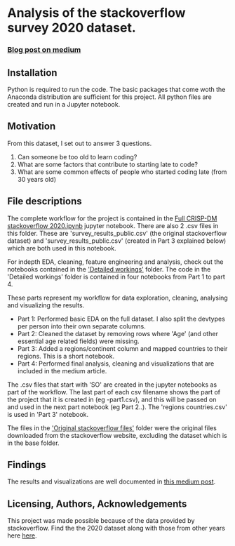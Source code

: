 # Analysis of the stackoverflow survey 2020 dataset.

 ### [Blog post on medium](https://towardsdatascience.com/this-data-answers-the-am-i-too-old-to-learn-coding-timeless-question-70deba5d294f)

## Installation
Python is required to run the code. The basic packages that come woth the Anaconda distribution are sufficient for this project. All python files are created and run in a Jupyter notebook.

## Motivation
From this dataset, I set out to answer 3 questions.
1. Can someone be too old to learn coding?
2. What are some factors that contribute to starting late to code?
3. What are some common effects of people who started coding late (from 30 years old)

## File descriptions

The complete workflow for the project is contained in the [Full CRISP-DM stackoverflow 2020.ipynb](https://github.com/suemnjeri/stackoverflow2020/blob/master/Full%20CRISP-DM%20stackoverflow%202020.ipynb) jupyter notebook.
There are also 2 .csv files in this folder. These are 'survey_results_public.csv' (the original stackoverflow dataset) and 'survey_results_public.csv' (created in Part 3 explained below) which are both used in this notebook.

For indepth EDA, cleaning, feature engineering and analysis, check out the notebooks contained in the ['Detailed workings'](https://github.com/suemnjeri/stackoverflow2020/tree/master/Detailed%20workings) folder.
The code in the 'Detailed workings' folder is contained in four notebooks from Part 1 to part 4.

These parts represent my workflow for data exploration, cleaning, analysing and visualizing the results.
- Part 1: Performed basic EDA on the full dataset. I also split the devtypes per person into their own separate columns.
- Part 2: Cleaned the dataset by removing rows where 'Age' (and other essential age related fields) were missing.
- Part 3: Added a regions/continent column and mapped countries to their regions. This is a short notebook.
- Part 4: Performed final analysis, cleaning and visualizations that are included in the medium article.

The .csv files that start with 'SO' are created in the jupyter notebooks as part of the workflow. 
The last part of each csv filename shows the part of the project that it is created in (eg -part1.csv), and this will be passed on and used in the next part notebook  (eg Part 2..).
The 'regions countries.csv' is used in 'Part 3' notebook.

The files in the ['Original stackoverflow files'](https://github.com/suemnjeri/stackoverflow2020/tree/master/Original%20stackoverflow%20files) folder were the original files downloaded from the stackoverflow website, excluding the dataset which is in the base folder.


## Findings
The results and visualizations are well documented in [this medium post](https://towardsdatascience.com/this-data-answers-the-am-i-too-old-to-learn-coding-timeless-question-70deba5d294f?sk=7c46f9ceee19d552704fbf3e28ff40ec).

## Licensing, Authors, Acknowledgements
This project was made possible because of the data provided by stackoverflow. Find the the 2020 dataset along with those from other years here [here](https://insights.stackoverflow.com/survey).
